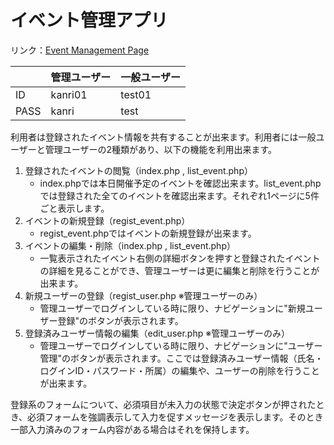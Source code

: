 # イベント管理アプリ
リンク：[Event Management Page](http://portfolio20221010.herokuapp.com/ems/login.php)

|  | 管理ユーザー | 一般ユーザー |
----|:----|:---- 
| ID | kanri01 | test01 |
| PASS | kanri | test |

利用者は登録されたイベント情報を共有することが出来ます。利用者には一般ユーザーと管理ユーザーの2種類があり、以下の機能を利用出来ます。

1. 登録されたイベントの閲覧（index.php , list_event.php）
    - index.phpでは本日開催予定のイベントを確認出来ます。list_event.phpでは登録された全てのイベントを確認出来ます。それぞれ1ページに5件ごと表示します。
2. イベントの新規登録（regist_event.php）
    - regist_event.phpではイベントの新規登録が出来ます。
3. イベントの編集・削除（index.php , list_event.php）
    - 一覧表示されたイベント右側の詳細ボタンを押すと登録されたイベントの詳細を見ることができ、管理ユーザーは更に編集と削除を行うことが出来ます。
4. 新規ユーザーの登録（regist_user.php ※管理ユーザーのみ）
    - 管理ユーザーでログインしている時に限り、ナビゲーションに"新規ユーザー登録"のボタンが表示されます。
5. 登録済みユーザー情報の編集（edit_user.php ※管理ユーザーのみ）
    - 管理ユーザーでログインしている時に限り、ナビゲーションに"ユーザー管理"のボタンが表示されます。ここでは登録済みユーザー情報（氏名・ログインID・パスワード・所属）の編集や、ユーザーの削除を行うことが出来ます。

登録系のフォームについて、必須項目が未入力の状態で決定ボタンが押されたとき、必須フォームを強調表示して入力を促すメッセージを表示します。そのとき一部入力済みのフォーム内容がある場合はそれを保持します。